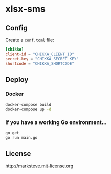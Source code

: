 # xlsx-sms

## Config

Create a `conf.toml` file:

```toml
[chikka]
client-id = "CHIKKA_CLIENT_ID"
secret-key = "CHIKKA_SECRET_KEY"
shortcode = "CHIKKA_SHORTCODE"
```

## Deploy

### Docker

```bash
docker-compose build
docker-compose up -d
```

### If you have a working Go environment...

```bash
go get
go run main.go
```

## License
http://marksteve.mit-license.org
